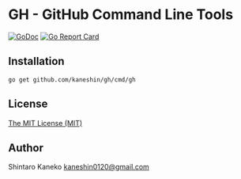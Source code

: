 # GH - GitHub Command Line Tools

[![GoDoc](https://godoc.org/github.com/kaneshin/gh?status.svg)](https://godoc.org/github.com/kaneshin/gh)
[![Go Report Card](https://goreportcard.com/badge/github.com/kaneshin/gh)](https://goreportcard.com/report/github.com/kaneshin/gh)

## Installation

```shell
go get github.com/kaneshin/gh/cmd/gh
```

## License

[The MIT License (MIT)](http://kaneshin.mit-license.org/)

## Author

Shintaro Kaneko <kaneshin0120@gmail.com>
